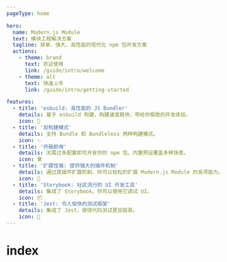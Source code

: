 ```yaml
---
pageType: home

hero:
  name: Modern.js Module
  text: 模块工程解决方案
  tagline: 简单、强大、高性能的现代化 npm 包开发方案
  actions:
    - theme: brand
      text: 欢迎使用
      link: /guide/intro/welcome
    - theme: alt
      text: 快速上手
      link: /guide/intro/getting-started

features:
  - title: 'esbuild: 高性能的 JS Bundler'
    details: 基于 esbuild 构建，构建速度极快，带给你极致的开发体验。
    icon: 🚀
  - title: '双构建模式'
    details: 支持 Bundle 和 Bundleless 两种构建模式。
    icon: ✨
  - title: '开箱即用'
    details: 无需过多配置即可开发你的 npm 包，内置预设覆盖多种场景。
    icon: 🛠️
  - title: '扩展性强: 提供强大的插件机制'
    details: 通过其插件扩展机制，你可以轻松的扩展 Modern.js Module 的各项能力。
    icon: 🎨
  - title: 'Storybook: 社区流行的 UI 开发工具'
    details: 集成了 Storybook，你可以使用它调试 UI。
    icon: 📦
  - title: 'Jest: 令人愉快的测试框架'
    details: 集成了 Jest，使得代码测试更加容易。
    icon: 📐
---
```

# index
